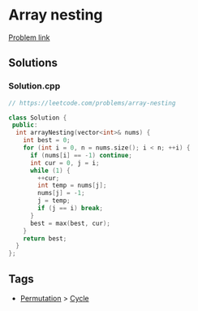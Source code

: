 # Array nesting

[Problem link](https://leetcode.com/problems/array-nesting)

## Solutions


### Solution.cpp
```cpp
// https://leetcode.com/problems/array-nesting

class Solution {
 public:
  int arrayNesting(vector<int>& nums) {
    int best = 0;
    for (int i = 0, n = nums.size(); i < n; ++i) {
      if (nums[i] == -1) continue;
      int cur = 0, j = i;
      while (1) {
        ++cur;
        int temp = nums[j];
        nums[j] = -1;
        j = temp;
        if (j == i) break;
      }
      best = max(best, cur);
    }
    return best;
  }
};
```
## Tags

* [Permutation](/Collections/permutation.md#permutation) > [Cycle](/Collections/permutation.md#cycle)
